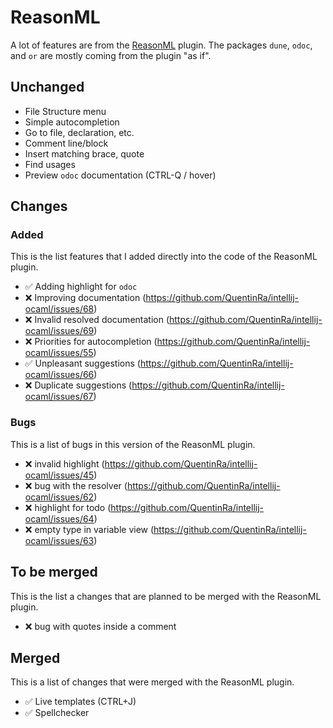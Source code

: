 # ReasonML

A lot of features are from the [ReasonML](https://github.com/giraud/reasonml-idea-plugin) plugin. The packages `dune`, `odoc`, and `or` are mostly coming from the plugin "as if".

## Unchanged

* File Structure menu
* Simple autocompletion
* Go to file, declaration, etc.
* Comment line/block
* Insert matching brace, quote
* Find usages 
* Preview `odoc` documentation (CTRL-Q / hover)

## Changes
### Added

This is the list features that I added directly into the code of the ReasonML plugin.

* ✅ Adding highlight for `odoc`
* ❌ Improving documentation (https://github.com/QuentinRa/intellij-ocaml/issues/68)
* ❌ Invalid resolved documentation (https://github.com/QuentinRa/intellij-ocaml/issues/69)
* ❌ Priorities for autocompletion (https://github.com/QuentinRa/intellij-ocaml/issues/55)
* ✅ Unpleasant suggestions (https://github.com/QuentinRa/intellij-ocaml/issues/66) 
* ❌ Duplicate suggestions (https://github.com/QuentinRa/intellij-ocaml/issues/67)

### Bugs

This is a list of bugs in this version of the ReasonML plugin.

* ❌ invalid highlight (https://github.com/QuentinRa/intellij-ocaml/issues/45)
* ❌ bug with the resolver (https://github.com/QuentinRa/intellij-ocaml/issues/62)
* ❌ highlight for todo (https://github.com/QuentinRa/intellij-ocaml/issues/64)
* ❌ empty type in variable view (https://github.com/QuentinRa/intellij-ocaml/issues/63)

## To be merged

This is the list a changes that are planned to be merged with the ReasonML plugin.

* ❌ bug with quotes inside a comment

## Merged

This is a list of changes that were merged with the ReasonML plugin.

* ✅ Live templates (CTRL+J)
* ✅ Spellchecker